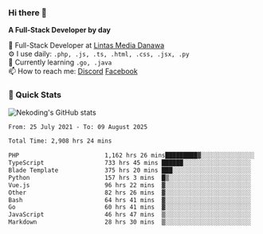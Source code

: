 ### Hi there 👋

**A Full-Stack Developer by day**

🔭 Full-Stack Developer at [Lintas Media Danawa](https://www.lintasmediadanawa.com/)  
⚙️ I use daily: `.php, .js, .ts, .html, .css, .jsx, .py`  
🌱 Currently learning `.go, .java`  
📫 How to reach me: [Discord](https://discordapp.com/users/984448732999327766)  [Facebook](https://fb.me/tyvandi)  

### 🚀 Quick Stats  

![Nekoding's GitHub stats](https://github-readme-stats.vercel.app/api?username=nekoding&show_icons=true)

<!--START_SECTION:waka-->

```txt
From: 25 July 2021 - To: 09 August 2025

Total Time: 2,908 hrs 24 mins

PHP                        1,162 hrs 26 mins█████████▓░░░░░░░░░░░░░░░   38.87 %
TypeScript                 733 hrs 45 mins ██████░░░░░░░░░░░░░░░░░░░   24.53 %
Blade Template             375 hrs 20 mins ███░░░░░░░░░░░░░░░░░░░░░░   12.55 %
Python                     157 hrs 3 mins  █▒░░░░░░░░░░░░░░░░░░░░░░░   05.25 %
Vue.js                     96 hrs 22 mins  ▓░░░░░░░░░░░░░░░░░░░░░░░░   03.22 %
Other                      82 hrs 26 mins  ▓░░░░░░░░░░░░░░░░░░░░░░░░   02.76 %
Bash                       64 hrs 41 mins  ▓░░░░░░░░░░░░░░░░░░░░░░░░   02.16 %
Go                         60 hrs 41 mins  ▓░░░░░░░░░░░░░░░░░░░░░░░░   02.03 %
JavaScript                 46 hrs 47 mins  ▒░░░░░░░░░░░░░░░░░░░░░░░░   01.56 %
Markdown                   28 hrs 30 mins  ▒░░░░░░░░░░░░░░░░░░░░░░░░   00.95 %
```

<!--END_SECTION:waka-->

<!--
**nekoding/nekoding** is a ✨ _special_ ✨ repository because its `README.md` (this file) appears on your GitHub profile.

Here are some ideas to get you started:

- 🔭 I’m currently working on ...
- 🌱 I’m currently learning ...
- 👯 I’m looking to collaborate on ...
- 🤔 I’m looking for help with ...
- 💬 Ask me about ...
- 📫 How to reach me: ...
- 😄 Pronouns: ...
- ⚡ Fun fact: ...
-->
